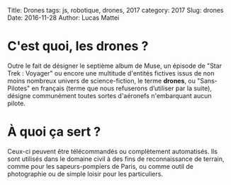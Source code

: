 Title: Drones
tags: js, robotique, drones, 2017
category: 2017
Slug: drones
Date: 2016-11-28
Author: Lucas Mattei

# C'est quoi, les drones ?

Outre le fait de désigner le septième album de Muse, un épisode de "Star Trek :
Voyager" ou encore une multitude d'entités fictives issus de non moins nombreux
univers de science-fiction, le terme **drones**, ou "Sans-Pilotes" en français
(terme que nous refuserons d’utiliser par la suite), désigne communément toutes
sortes d'aéronefs n'embarquant aucun pilote.

# À quoi ça sert ?

Ceux-ci peuvent être télécommandés ou complètement automatisés. Ils sont
utilisés dans le domaine civil à des fins de reconnaissance de terrain, comme
pour les sapeurs-pompiers de Paris, ou comme outil de photographie ou de simple
loisir pour les particuliers.
